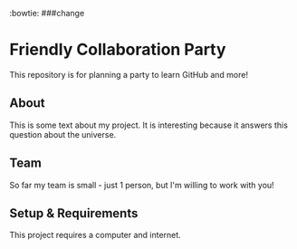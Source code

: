 :bowtie:
###change
# Friendly Collaboration Party 

This repository is for planning a party to learn GitHub and more!

## About
This is some text about my project. It is interesting because it answers this question about the universe. 

## Team
So far my team is small - just 1 person, but I'm willing to work with you!

## Setup & Requirements
This project requires a computer and internet. 
